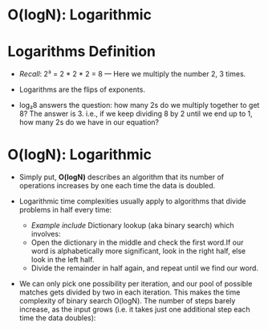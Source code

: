 # O(logN): Logarithmic

# Logarithms Definition
* _Recall_: 2³ = 2 * 2 * 2 = 8 — Here we multiply the number 2, 3 times.

* Logarithms are the flips of exponents.

* log₂8 answers the question: how many 2s do we multiply together to get 8? The answer is 3. i.e., if we keep dividing 8 by 2 until we end up to 1, how many 2s do we have in our equation?

# O(logN): Logarithmic
* Simply put, __O(logN)__ describes an algorithm that its number of operations increases by one each time the data is doubled.

* Logarithmic time complexities usually apply to algorithms that divide problems in half every time: 
    * _Example include_ Dictionary lookup (aka binary search) which involves:
    * Open the dictionary in the middle and check the first word.If our word is alphabetically more significant, look in the right half, else look in the left half.
    * Divide the remainder in half again, and repeat until we find our word.
    
* We can only pick one possibility per iteration, and our pool of possible matches gets divided by two in each iteration. This makes the time complexity of binary search O(logN). The number of steps barely increase, as the input grows (i.e. it takes just one additional step each time the data doubles):